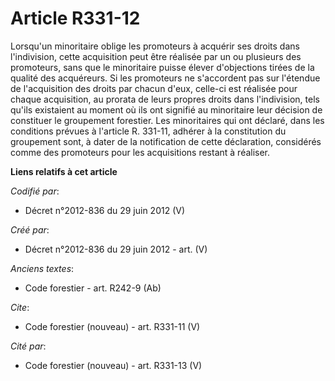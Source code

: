 # Article R331-12

Lorsqu'un minoritaire oblige les promoteurs à acquérir ses droits dans l'indivision, cette acquisition peut être réalisée par
un ou plusieurs des promoteurs, sans que le minoritaire puisse élever d'objections tirées de la qualité des acquéreurs. Si
les promoteurs ne s'accordent pas sur l'étendue de l'acquisition des droits par chacun d'eux, celle-ci est réalisée pour
chaque acquisition, au prorata de leurs propres droits dans l'indivision, tels qu'ils existaient au moment où ils ont
signifié au minoritaire leur décision de constituer le groupement forestier. Les minoritaires qui ont déclaré, dans les
conditions prévues à l'article R. 331-11, adhérer à la constitution du groupement sont, à dater de la notification de cette
déclaration, considérés comme des promoteurs pour les acquisitions restant à réaliser.

**Liens relatifs à cet article**

_Codifié par_:

  - Décret n°2012-836 du 29 juin 2012 (V)

_Créé par_:

  - Décret n°2012-836 du 29 juin 2012 - art. (V)

_Anciens textes_:

  - Code forestier - art. R242-9 (Ab)

_Cite_:

  - Code forestier (nouveau) - art. R331-11 (V)

_Cité par_:

  - Code forestier (nouveau) - art. R331-13 (V)
